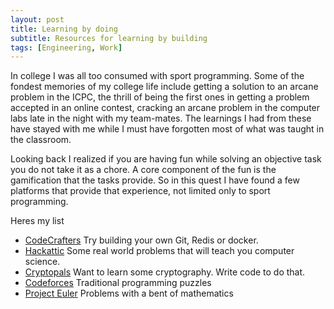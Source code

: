 ```yaml
---
layout: post
title: Learning by doing
subtitle: Resources for learning by building
tags: [Engineering, Work]
---
```

In college I was all too consumed with sport programming. Some of the fondest memories of my college life include getting a solution to an arcane problem in the ICPC, the thrill of being the first ones in getting a problem accepted in an online contest, cracking an arcane problem in the computer labs late in the night with my team-mates. The learnings I had from these have stayed with me while I must have forgotten most of what was taught in the classroom.

Looking back I realized if you are having fun while solving an objective task you do not take it as a chore. A core component of the fun is the gamification that the tasks provide. So in this quest I have found a few platforms that provide that experience, not limited only to sport programming.

Heres my list
- [CodeCrafters](https://codecrafters.io/)
  Try building your own Git, Redis or docker.
- [Hackattic](https://hackattic.com/)
  Some real world problems that will teach you computer science.
- [Cryptopals](https://cryptopals.com/)
  Want to learn some cryptography. Write code to do that.
- [Codeforces](http://codeforces.com/)
  Traditional programming puzzles
- [Project Euler](https://projecteuler.net/)
  Problems with a bent of mathematics
